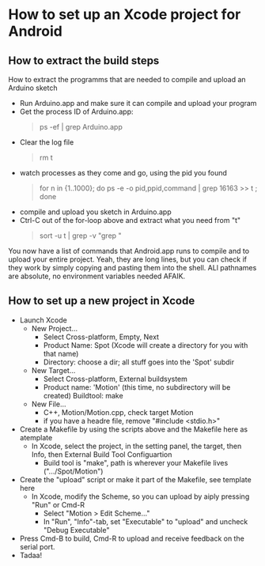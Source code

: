 
How to set up an Xcode project for Android
==========================================

How to extract the build steps
------------------------------

How to extract the programms that are needed to compile and upload an Arduino
sketch

 - Run Arduino.app and make sure it can compile and upload your program
 - Get the process ID of Arduino.app: 
    > ps -ef | grep Arduino.app
 - Clear the log file 
    > rm t
 - watch processes as they come and go, using the pid you found
    > for n in {1..1000}; do ps -e -o pid,ppid,command | grep 16163 >> t ; done
 - compile and upload you sketch in Arduino.app
 - Ctrl-C out of the for-loop above and extract what you need from "t"
    > sort -u t | grep -v "grep "

You now have a list of commands that Android.app runs to compile
and to upload your entire project. Yeah, they are long lines, but
you can check if they work by simply copying and pasting them into
the shell. ALl pathnames are absolute, no environment variables
needed AFAIK.


How to set up a new project in Xcode
------------------------------------

 - Launch Xcode
    - New Project...
       - Select Cross-platform, Empty, Next
       - Product Name: Spot (Xcode will create a directory for you with that name)
       - Directory: choose a dir; all stuff goes into the 'Spot' subdir
    - New Target...
       - Select Cross-platform, External buildsystem
       - Product name: 'Motion' (this time, no subdirectory will be created)
         Buildtool: make
    - New File...
       - C++, Motion/Motion.cpp, check target Motion
       - if you have a headre file, remove "#include <stdio.h>"
 - Create a Makefile by using the scripts above and the Makefile here as atemplate
    - In Xcode, select the project, in the setting panel, the target, then Info,
      then External Build Tool Configuartion
       - Build tool is "make", path is wherever your Makefile lives (".../Spot/Motion")
 - Create the "upload" script or make it part of the Makefile, see template here
    - In Xcode, modify the Scheme, so you can upload by aiply pressing "Run" or Cmd-R
       - Select "Motion > Edit Scheme..."
       - In "Run", "Info"-tab, set "Executable" to "upload" and uncheck "Debug Executable"
- Press Cmd-B to build, Cmd-R to upload and receive feedback on the serial port. 
- Tadaa!


